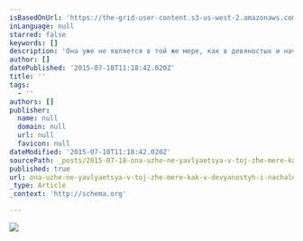 ```yaml
---
isBasedOnUrl: 'https://the-grid-user-content.s3-us-west-2.amazonaws.com/8bc2c36a-36dd-45d8-b545-645966c4c2b7.jpg'
inLanguage: null
starred: false
keywords: []
description: 'Она уже не является в той же мере, как в девяностых и начале нулевых, андеграундным направлением, хотя ее вряд ли когда-нибудь можно будет назвать «мэйнстримом» в широком смысле. Ведь несмотря на то, что татуировка в нынешние дни может рассматриваться как явление массовое, она, как и прочие виды изобразительного искусства, не стоит на месте, одновременно укореняясь в нашей обыденной действительности и продвигаясь, тем не менее, вперед в своем развитии, обретая новые формы. Большинство тату-мастеров, находясь даже на самом начальном уровне постижения искусства татуировки, стараются улавливать новые тенденции в своей профессиональной среде и развивать собственную технику. Этому способствуют и всевозможные фестивали татуировки, и тату-выставки, на которых место статичных полотен занимают тела в динамике, да и здоровая конкуренция в среде самих мастеров заставляет последних постоянно прокачивать «скилл». Вчерашний «новичок» через несколько лет, при наличии таланта и увлеченности своим делом может перевоплотиться в «мастодонта» тату-индустрии.'
author: []
datePublished: '2015-07-18T11:18:42.020Z'
title: ''
tags:
  - ''
authors: []
publisher:
  name: null
  domain: null
  url: null
  favicon: null
dateModified: '2015-07-18T11:18:42.020Z'
sourcePath: _posts/2015-07-18-ona-uzhe-ne-yavlyaetsya-v-toj-zhe-mere-kak-v-devyanostyh-i-nachale.md
published: true
url: ona-uzhe-ne-yavlyaetsya-v-toj-zhe-mere-kak-v-devyanostyh-i-nachale/index.html
_type: Article
_context: 'http://schema.org'

---
```

![](https://the-grid-user-content.s3-us-west-2.amazonaws.com/8bc2c36a-36dd-45d8-b545-645966c4c2b7.jpg)